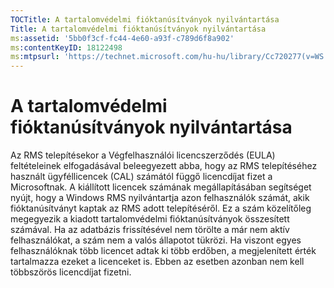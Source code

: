 ```yaml
---
TOCTitle: A tartalomvédelmi fióktanúsítványok nyilvántartása
Title: A tartalomvédelmi fióktanúsítványok nyilvántartása
ms:assetid: '5bb0f3cf-fc44-4e60-a93f-c789d6f8a902'
ms:contentKeyID: 18122498
ms:mtpsurl: 'https://technet.microsoft.com/hu-hu/library/Cc720277(v=WS.10)'
---
```


A tartalomvédelmi fióktanúsítványok nyilvántartása
==================================================

Az RMS telepítésekor a Végfelhasználói licencszerződés (EULA) feltételeinek elfogadásával beleegyezett abba, hogy az RMS telepítéséhez használt ügyféllicencek (CAL) számától függő licencdíjat fizet a Microsoftnak. A kiállított licencek számának megállapításában segítséget nyújt, hogy a Windows RMS nyilvántartja azon felhasználók számát, akik fióktanúsítványt kaptak az RMS adott telepítéséről. Ez a szám közelítőleg megegyezik a kiadott tartalomvédelmi fióktanúsítványok összesített számával. Ha az adatbázis frissítésével nem törölte a már nem aktív felhasználókat, a szám nem a valós állapotot tükrözi. Ha viszont egyes felhasználóknak több licencet adtak ki több erdőben, a megjelenített érték tartalmazza ezeket a licenceket is. Ebben az esetben azonban nem kell többszörös licencdíjat fizetni.
